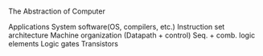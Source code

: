 # 

The Abstraction of Computer

Applications
System software(OS, compilers, etc.)
Instruction set architecture
Machine organization (Datapath + control)
Seq. + comb. logic elements
Logic gates
Transistors